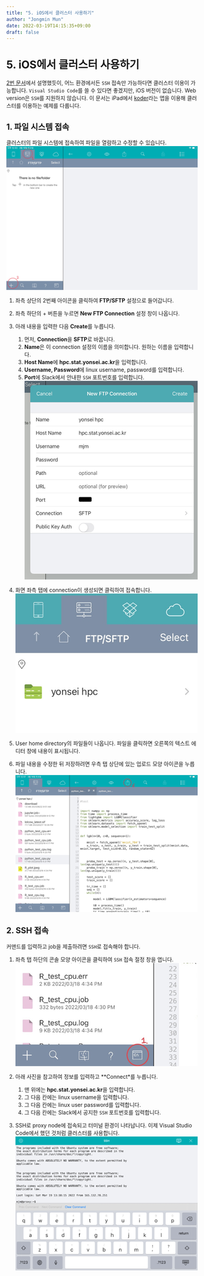 ```yaml
---
title: "5. iOS에서 클러스터 사용하기"
author: "Jongmin Mun"
date: 2022-03-19T14:15:35+09:00
draft: false
---
```


# 5. iOS에서 클러스터 사용하기
[2번 문서](https://hpc.stat.yonsei.ac.kr/docs/02_how-to-use-cpu-node_python/)에서 설명했듯이, 어느 환경에서든 `SSH` 접속만 가능하다면 클러스터 이용이 가능합니다. `Visual Studio Code`를 쓸 수 있다면 좋겠지만, iOS 버전이 없습니다. Web version은 `SSH`를 지원하지 않습니다. 이 문서는 iPad에서 [koder](https://apps.apple.com/kr/app/koder-code-editor/id1447489375)라는 앱을 이용해 클러스터를 이용하는 예제를 다룹니다.

## 1. 파일 시스템 접속
클러스터의 파일 시스템에 접속하여 파일을 열람하고 수정할 수 있습니다.
![koder_1](/img/koder_1.jpg)
1. 좌측 상단의 2번째 아이콘을 클릭하여 **FTP/SFTP** 설정으로 들어갑니다.
2. 좌측 하단의 + 버튼을 누르면 **New FTP Connection** 설정 창이 나옵니다.

3. 아래 내용을 입력한 다음 **Create**를 누릅니다.
   1. 먼저, **Connection**을 **SFTP**로 바꿉니다.
   2. **Name**은 이 connection 설정의 이름을 의미합니다. 원하는 이름을 입력합니다.
   3. **Host Name**에 **hpc.stat.yonsei.ac.kr**을 입력합니다.
   4. **Username, Password**에 linux username, password를 입력합니다.
   5. **Port**에 Slack에서 안내한 `SSH` 포트번호를 입력합니다.
![koder_2](/img/koder_2.jpg)


4. 화면 좌측 탭에 connection이 생성되면 클릭하여 접속합니다.
![koder_3](/img/koder_3.jpg)


5. User home directory의 파일들이 나옵니다. 파일을 클릭하면 오른쪽의 텍스트 에디터 창에 내용이 표시됩니다.
6. 파일 내용을 수정한 뒤 저장하려면 우측 탭 상단에 있는 업로드 모양 아이콘을 누릅니다.
![koder_4](/img/koder_4.jpg)


## 2. SSH 접속
커맨드를 입력하고 job을 제출하려면 `SSH`로 접속해야 합니다. 

1. 좌측 탭 하단의 콘솔 모양 아이콘을 클릭하여 `SSH` 접속 절정 창을 엽니다.
![koder_ssh_1](/img/koder_ssh_1.jpg)

2. 아래 사진을 참고하여 정보를 입력하고 **Connect*를 누릅니다.
   1. 맨 위에는 **hpc.stat.yonsei.ac.kr**을 입력합니다.
   2. 그 다음 칸에는 linux username을 입력합니다.
   3. 그 다음 칸에는 linux user password를 입력합니다.
   4. 그 다음 칸에는 Slack에서 공지한 `SSH` 포트번호를 입력합니다.

3. SSH로 proxy node에 접속되고 터미널 환경이 나타납니다. 이제 Visual Studio Code에서 했던 것처럼 클러스터를 사용합니다.
![koder_ssh_2](/img/koder_ssh_2.jpg)



